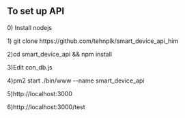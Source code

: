 ## To set up API

<p>0) Install nodejs</p> 

<p>1) git clone https://github.com/tehnplk/smart_device_api_him</p>

<p>2)cd smart_device_api && npm install</p>

<p>3)Edit con_db.js</p>

<p>4)pm2 start ./bin/www --name smart_device_api</p>

<p>5)http://localhost:3000</p>

<p>6)http://localhost:3000/test</p>